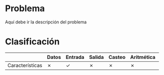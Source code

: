 # Problema
Aquí debe ir la descripción del problema
# Clasificación
|  | Datos | Entrada | Salida | Casteo | Aritmética | Relacionales | Lógicos | Condicionales | Ciclo | Matrices | Funciones |
|----------|-------|---------|--------|--------|------------|--------------|---------|---------------|-------|----------|-----------|
| Características | ✗ | ✓ | ✗ | ✗ | ✗ | ✓ | ✗ | ✗ | ✗ | ✗ | ✗ |
